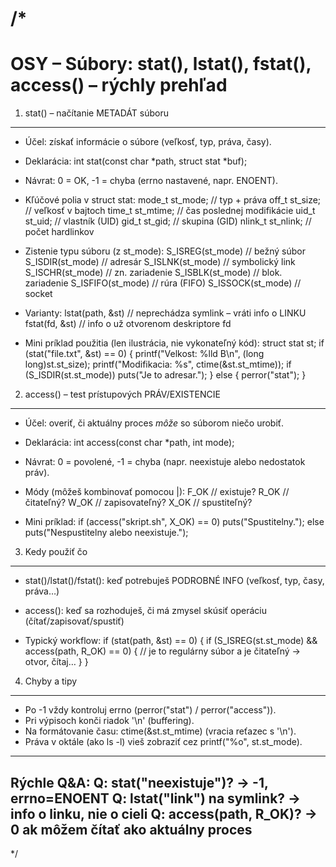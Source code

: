 /*
===========================================================
 OSY – Súbory: stat(), lstat(), fstat(), access() – rýchly prehľad
===========================================================

1) stat() – načítanie METADÁT súboru
------------------------------------
- Účel: získať informácie o súbore (veľkosť, typ, práva, časy).
- Deklarácia: int stat(const char *path, struct stat *buf);
- Návrat: 0 = OK, -1 = chyba (errno nastavené, napr. ENOENT).
- Kľúčové polia v struct stat:
    mode_t  st_mode;   // typ + práva
    off_t   st_size;   // veľkosť v bajtoch
    time_t  st_mtime;  // čas poslednej modifikácie
    uid_t   st_uid;    // vlastník (UID)
    gid_t   st_gid;    // skupina (GID)
    nlink_t st_nlink;  // počet hardlinkov

- Zistenie typu súboru (z st_mode):
    S_ISREG(st_mode)  // bežný súbor
    S_ISDIR(st_mode)  // adresár
    S_ISLNK(st_mode)  // symbolický link
    S_ISCHR(st_mode)  // zn. zariadenie
    S_ISBLK(st_mode)  // blok. zariadenie
    S_ISFIFO(st_mode) // rúra (FIFO)
    S_ISSOCK(st_mode) // socket

- Varianty:
    lstat(path, &st)  // neprechádza symlink – vráti info o LINKU
    fstat(fd, &st)    // info o už otvorenom deskriptore fd

- Mini príklad použitia (len ilustrácia, nie vykonateľný kód):
    struct stat st;
    if (stat("file.txt", &st) == 0) {
        printf("Velkost: %lld B\n", (long long)st.st_size);
        printf("Modifikacia: %s", ctime(&st.st_mtime));
        if (S_ISDIR(st.st_mode)) puts("Je to adresar.");
    } else {
        perror("stat");
    }


2) access() – test prístupových PRÁV/EXISTENCIE
-----------------------------------------------
- Účel: overiť, či aktuálny proces *môže* so súborom niečo urobiť.
- Deklarácia: int access(const char *path, int mode);
- Návrat: 0 = povolené, -1 = chyba (napr. neexistuje alebo nedostatok práv).
- Módy (môžeš kombinovať pomocou |):
    F_OK  // existuje?
    R_OK  // čitateľný?
    W_OK  // zapisovateľný?
    X_OK  // spustiteľný?

- Mini príklad:
    if (access("skript.sh", X_OK) == 0) puts("Spustitelny.");
    else                                puts("Nespustitelny alebo neexistuje.");


3) Kedy použiť čo
-----------------
- stat()/lstat()/fstat(): keď potrebuješ PODROBNÉ INFO (veľkosť, typ, časy, práva…)
- access(): keď sa rozhoduješ, či má zmysel skúsiť operáciu (čítať/zapisovať/spustiť)

- Typický workflow:
    if (stat(path, &st) == 0) {
        if (S_ISREG(st.st_mode) && access(path, R_OK) == 0) {
            // je to regulárny súbor a je čitateľný → otvor, čítaj…
        }
    }


4) Chyby a tipy
---------------
- Po -1 vždy kontroluj errno (perror("stat") / perror("access")).
- Pri výpisoch konči riadok '\n' (buffering).
- Na formátovanie času: ctime(&st.st_mtime) (vracia reťazec s '\n').
- Práva v oktále (ako ls -l) vieš zobraziť cez printf("%o", st.st_mode).

-----------------------------------------------
 Rýchle Q&A:
  Q: stat("neexistuje")? → -1, errno=ENOENT
  Q: lstat("link") na symlink? → info o linku, nie o cieli
  Q: access(path, R_OK)? → 0 ak môžem čítať ako aktuálny proces
-----------------------------------------------
*/